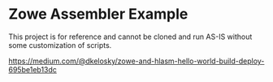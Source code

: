 # Zowe Assembler Example

This project is for reference and cannot be cloned and run AS-IS without some customization of scripts.

https://medium.com/@dkelosky/zowe-and-hlasm-hello-world-build-deploy-695be1eb13dc
